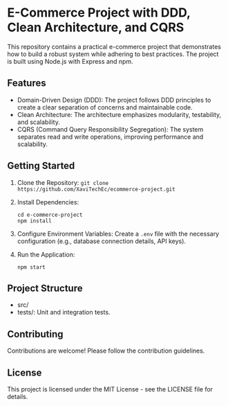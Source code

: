 # E-Commerce Project with DDD, Clean Architecture, and CQRS

This repository contains a practical e-commerce project that demonstrates how to build a robust system while adhering to best practices. The project is built using Node.js with Express and npm.

## Features

- Domain-Driven Design (DDD): The project follows DDD principles to create a clear separation of concerns and maintainable code.
- Clean Architecture: The architecture emphasizes modularity, testability, and scalability.
- CQRS (Command Query Responsibility Segregation): The system separates read and write operations, improving performance and scalability.

## Getting Started

1. Clone the Repository:
   `git clone https://github.com/XaviTechEc/ecommerce-project.git`

2. Install Dependencies:

   ```
   cd e-commerce-project
   npm install
   ```

3. Configure Environment Variables: Create a `.env` file with the necessary configuration (e.g., database connection details, API keys).

4. Run the Application:

   ```
   npm start
   ```

## Project Structure

- src/
  <!-- controllers/: Contains route handlers and business logic.
  models/: Defines data models using DDD concepts.
  services/: Implements application services.
  middlewares/: Custom middleware functions.
  routes/: Defines API routes.
  config/: Configuration files.
  utils/: Utility functions. -->
- tests/: Unit and integration tests.

## Contributing

Contributions are welcome! Please follow the contribution guidelines.

## License

This project is licensed under the MIT License - see the LICENSE file for details.
